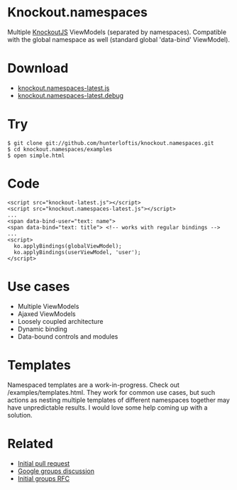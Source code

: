 # Knockout.namespaces
      
  Multiple [KnockoutJS](http://knockoutjs.com) ViewModels (separated by namespaces).
  Compatible with the global namespace as well (standard global 'data-bind' ViewModel).
  
# Download

  - [knockout.namespaces-latest.js](https://github.com/hunterloftis/knockout.namespaces/blob/master/build/output/knockout.namespaces-latest.js)
  - [knockout.namespaces-latest.debug](https://github.com/hunterloftis/knockout.namespaces/blob/master/build/output/knockout.namespaces-latest.debug.js)

# Try

    $ git clone git://github.com/hunterloftis/knockout.namespaces.git
    $ cd knockout.namespaces/examples
    $ open simple.html

# Code

    <script src="knockout-latest.js"></script>
    <script src="knockout.namespaces-latest.js"></script>
    ...
    <span data-bind-user="text: name">
    <span data-bind="text: title"> <!-- works with regular bindings -->
    ...
    <script>
      ko.applyBindings(globalViewModel);
      ko.applyBindings(userViewModel, 'user');
    </script>

# Use cases

  - Multiple ViewModels
  - Ajaxed ViewModels
  - Loosely coupled architecture
  - Dynamic binding
  - Data-bound controls and modules

# Templates

  Namespaced templates are a work-in-progress. Check out /examples/templates.html.
  They work for common use cases, but such actions as nesting multiple templates
  of different namespaces together may have unpredictable results. I would love
  some help coming up with a solution.
  
# Related

  - [Initial pull request](https://github.com/SteveSanderson/knockout/pull/74)
  - [Google groups discussion](http://groups.google.com/group/knockoutjs/browse_thread/thread/a2a5489c1e4c40de)
  - [Initial groups RFC](http://groups.google.com/group/knockoutjs/browse_thread/thread/5f3802217f896d74/96b37601840a23be?lnk=gst&q=namespaces#96b37601840a23be)